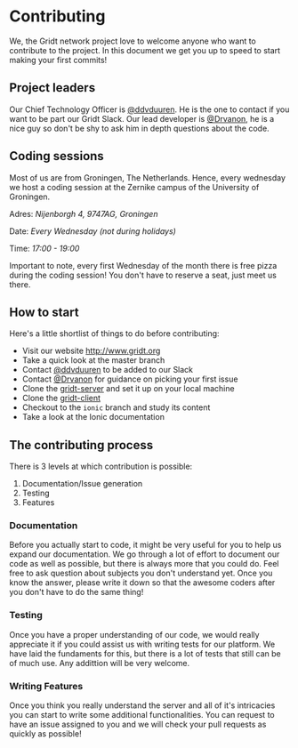 # Contributing

We, the Gridt network project love to welcome anyone who want to contribute to the project.
In this document we get you up to speed to start making your first commits!

## Project leaders
Our Chief Technology Officer is [@ddvduuren](https://github.com/ddvduuren). He is the one to contact if you want to be part our Gridt Slack. 
Our lead developer is [@Drvanon](https://github.com/Drvanon), he is a nice guy so don't be shy to ask him in depth questions about the code.

## Coding sessions
Most of us are from Groningen, The Netherlands. Hence, every wednesday we host a coding session at the Zernike campus of the University of Groningen.

Adres: *Nijenborgh 4, 9747AG, Groningen*

Date: *Every Wednesday (not during holidays)*

Time: *17:00 - 19:00*

Important to note, every first Wednesday of the month there is free pizza during the coding session! You don't have to reserve a seat, just meet us there.

## How to start
Here's a little shortlist of things to do before contributing:
- Visit our website http://www.gridt.org
- Take a quick look at the master branch
- Contact [@ddvduuren](https://github.com/ddvduuren) to be added to our Slack
- Contact [@Drvanon](https://github.com/Drvanon) for guidance on picking your first issue
- Clone the [gridt-server](https://github.com/GridtNetwork/gridt-server) and set it up on your local machine
- Clone the [gridt-client](https://github.com/GridtNetwork/gridt-client)
- Checkout to the `ionic` branch and study its content
- Take a look at the Ionic documentation

## The contributing process
There is 3 levels at which contribution is possible:

1. Documentation/Issue generation
2. Testing
3. Features

### Documentation
Before you actually start to code, it might be very useful for you to help us expand our documentation. We go through a lot of effort to document our code as well as possible, but there is always more that you could do. Feel free to ask question about subjects you don't understand yet. Once you know the answer, please write it down so that the awesome coders after you don't have to do the same thing!

### Testing
Once you have a proper understanding of our code, we would really appreciate it if you could assist us with writing tests for our platform. We have laid the fundaments for this, but there is a lot of tests that still can be of much use. Any addittion will be very welcome.

### Writing Features
Once you think you really understand the server and all of it's intricacies you can start to write some additional functionalities. You can request to have an issue assigned to you and we will check your pull requests as quickly as possible!

